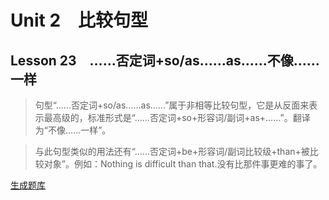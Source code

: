 ﻿ # Unit 2　比较句型
 ## Lesson 23　……否定词+so/as……as……不像……一样
 
> 句型“……否定词+so/as……as……”属于非相等比较句型，它是从反面来表示最高级的，标准形式是“……否定词+so+形容词/副词+as+……”。翻译为“不像……一样”。

> 与此句型类似的用法还有“……否定词+be+形容词/副词比较级+than+被比较对象”。例如：Nothing is difficult than that.没有比那件事更难的事了。


 [生成题库](./sentence/f023.json)